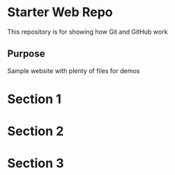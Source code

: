 # Starter Web Repo

This repository is for showing how Git and GitHub work

## Purpose

Sample website with plenty of files for demos

# Section 1

# Section 2

# Section 3